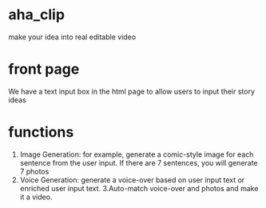 # aha_clip
make your idea into real editable video

# front page
We have a text input box in the html page to allow users to input their story ideas

# functions
1. Image Generation: for example, generate a comic-style image for each sentence from the user input. If there are 7 sentences, you will generate 7 photos
2. Voice Generation: generate a voice-over based on user input text or enriched user input text.
3.Auto-match voice-over and photos and make it a video. 
